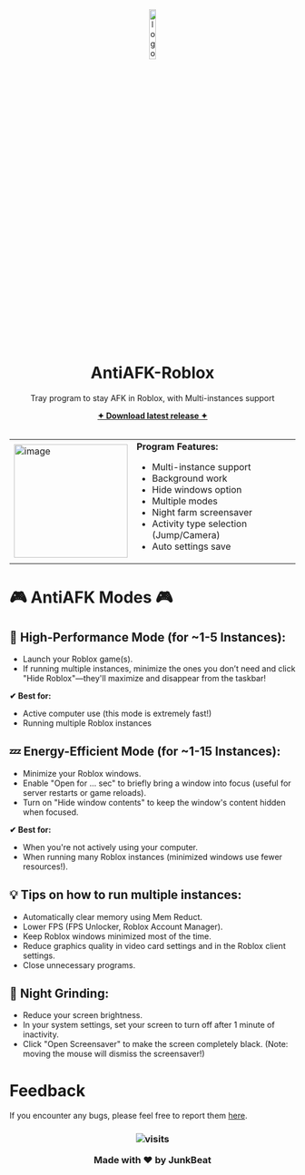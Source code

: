 <div align="center">
    <img src="https://github.com/user-attachments/assets/27bfc22b-e848-4941-9dc7-b366cbceb7ff" width="15%" alt="logo">
    <h1 align="center">AntiAFK-Roblox</h2>
    <p>Tray program to stay AFK in Roblox, with Multi-instances support</p>
    <a href="https://github.com/JunkBeat/AntiAFK-Roblox/releases/latest"><b>✦︎ Download latest release ✦︎</b></a>
</div>

<br>

<table>
  <tr>
    <td width="200">
      <img src="https://github.com/user-attachments/assets/c50b5259-b326-40fe-8d5c-efc0035cc77a" alt="image" width="200">
    </td>
    <td>
      <strong>Program Features:</strong>
      <ul>
        <li>Multi-instance support</li>
        <li>Background work</li>
        <li>Hide windows option</li>
        <li>Multiple modes</li>
        <li>Night farm screensaver</li>
        <li>Activity type selection (Jump/Camera)</li>
        <li>Auto settings save</li>
      </ul>
    </td>
  </tr>
</table>

# 🎮 AntiAFK Modes 🎮

## 🚀 High-Performance Mode (for ~1-5 Instances): 
- Launch your Roblox game(s).
- If running multiple instances, minimize the ones you don’t need and click "Hide Roblox"—they'll maximize and disappear from the taskbar!

**✔ Best for:**
- Active computer use (this mode is extremely fast!) 
- Running multiple Roblox instances

## 💤 Energy-Efficient Mode (for ~1-15 Instances): 
- Minimize your Roblox windows.
- Enable "Open for ... sec" to briefly bring a window into focus (useful for server restarts or game reloads).
- Turn on "Hide window contents" to keep the window's content hidden when focused.

**✔ Best for:**
- When you're not actively using your computer. 
- When running many Roblox instances (minimized windows use fewer resources!).

## 💡 Tips on how to run multiple instances: 
- Automatically clear memory using Mem Reduct.
- Lower FPS (FPS Unlocker, Roblox Account Manager).
- Keep Roblox windows minimized most of the time.
- Reduce graphics quality in video card settings and in the Roblox client settings.
- Close unnecessary programs.

## 🌙 Night Grinding: 
- Reduce your screen brightness.
- In your system settings, set your screen to turn off after 1 minute of inactivity.
- Click "Open Screensaver" to make the screen completely black. (Note: moving the mouse will dismiss the screensaver!)

# Feedback
If you encounter any bugs, please feel free to report them [here](https://github.com/JunkBeat/AntiAFK-Roblox/issues).

<h3 align="center">
  <img src="https://visit-counter.vercel.app/counter.png?page=https%3A%2F%2Fgithub.com%2FJunkBeat%2FAntiAFK-Roblox&s=40&c=00ff00&bg=00000000&no=2&ff=electrolize&tb=&ta=" alt="visits">
  <p>Made with ❤️ by JunkBeat</p>
</h3>

